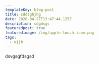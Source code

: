 ```yaml
---
templateKey: blog-post
title: sddsghjhg
date: 2020-04-27T13:47:44.125Z
description: sdgdsgs
featuredpost: true
featuredimage: /img/apple-touch-icon.png
tags:
  - ujjb
---
```

dsvgsgfdsgsd